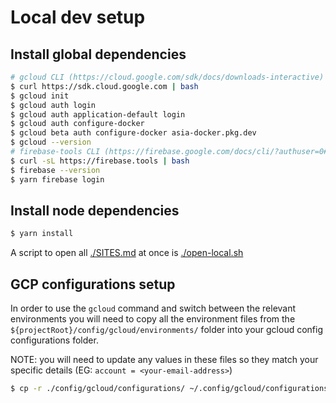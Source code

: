 # Local dev setup

## Install global dependencies

```sh
# gcloud CLI (https://cloud.google.com/sdk/docs/downloads-interactive)
$ curl https://sdk.cloud.google.com | bash
$ gcloud init
$ gcloud auth login
$ gcloud auth application-default login
$ gcloud auth configure-docker
$ gcloud beta auth configure-docker asia-docker.pkg.dev
$ gcloud --version
# firebase-tools CLI (https://firebase.google.com/docs/cli/?authuser=0#install-cli-mac-linux)
$ curl -sL https://firebase.tools | bash
$ firebase --version
$ yarn firebase login
```

## Install node dependencies

```sh
$ yarn install
```

A script to open all [./SITES.md](./SITES.md) at once is [./open-local.sh](../open-local.sh)

## GCP configurations setup

In order to use the `gcloud` command and switch between the relevant environments you will need to copy all the environment files from the `${projectRoot}/config/gcloud/environments/` folder into your gcloud config configurations folder.

NOTE: you will need to update any values in these files so they match your specific details (EG: `account = <your-email-address>`)

```sh
$ cp -r ./config/gcloud/configurations/ ~/.config/gcloud/configurations/
```
